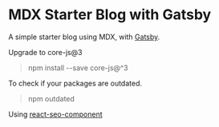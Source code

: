# MDX Starter Blog with Gatsby

A simple starter blog using MDX, with [Gatsby](https://www.gatsbyjs.org).

Upgrade to core-js@3
> npm install --save core-js@^3

To check if your packages are outdated.
> npm outdated

Using [react-seo-component](https://www.npmjs.com/package/react-seo-component)